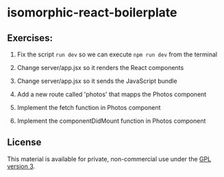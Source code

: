 # isomorphic-react-boilerplate

## Exercises:

1. Fix the script `run dev` so we can execute `npm run dev` from the terminal  

2. Change server/app.jsx so it renders the React components

3. Change server/app.jsx so it sends the JavaScript bundle

4. Add a new route called 'photos' that mapps the Photos component

5. Implement the fetch function in Photos component

6. Implement the componentDidMount function in Photos component

## License

This material is available for private, non-commercial use under the [GPL version 3](http://www.gnu.org/licenses/gpl-3.0-standalone.html).
